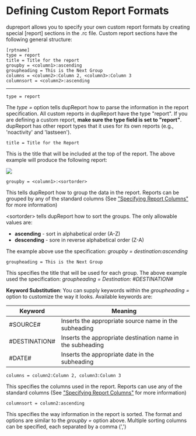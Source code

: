 # **Defining Custom Report Formats**

dupreport allows you to specify your own custom report formats by creating special [report] sections in the .rc file. Custom report sections have the following general structure:

```
[rptname]
type = report
title = Title for the report
groupby = <column1>:ascending
groupheading = This is the Next Group
columns = <column2>:Column 2, <column3>:Column 3
columnsort = <column2>:ascending
```

------

```
type = report
```

The *type =* option tells dupReport how to parse the information in the report specification. All custom reports in dupReport have the type "report". If you are defining a custom report, **make sure the type field is set to "report"**. dupReport has other report types that it uses for its own reports (e.g., 'noactivity' and 'lastseen'). 

```
title = Title for the Report
```

This is the title that will be included at the top of the report. The above example will produce the following report:

![](D:\Users\parents\Documents\Development\dupReport\docs\images\TitleExample.jpg)

```
groupby = <column1>:<sortorder>
```

This tells dupReport how to group the data in the report. Reports can be grouped by any of the standard columns (See ["Specifying Report Columns"](Reporting-reportSection.md) for more information)

\<sortorder> tells dupReport how to sort the groups. The only allowable values are:

- **ascending** - sort in alphabetical order (A-Z)
- **descending** - sore in reverse alphabetical order (Z-A)

The example above use the specification: *groupby = destination:ascending*

```
groupheading = This is the Next Group
```

This specifies the title that will be used for each group. The above example used the specification: *groupheading = Destination: #DESTINATION#*

**Keyword Substitution**: You can supply keywords within the *groupheading =* option to customize the way it looks. Available keywords are:

| Keyword        | Meaning                                                    |
| -------------- | ---------------------------------------------------------- |
| \#SOURCE#      | Inserts the appropriate source name in the subheading      |
| \#DESTINATION# | Inserts the appropriate destination name in the subheading |
| \#DATE#        | Inserts the appropriate date in the subheading             |

```
columns = column2:Column 2, column3:Column 3
```

This specifies the columns used in the report. Reports can use any of the standard columns (See ["Specifying Report Columns"](Reporting-reportSection.md) for more information)

```
columnsort = column2:ascending
```

This specifies the way information in the report is sorted. The format and options are similar to the *groupby =* option above. Multiple sorting columns can be specified, each separated by a comma (',')